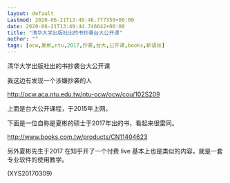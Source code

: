 ```yaml
---
layout: default
Lastmod: 2020-06-21T13:49:46.777359+00:00
date: 2020-06-21T13:49:44.746642+00:00
title: "清华大学出版社出的书抄袭台大公开课"
author: ""
tags: [ocw,夏彬,ntu,2017,抄袭,台大,公开课,books,新语丝]
---
```


清华大学出版社出的书抄袭台大公开课

我这边有发现一个涉嫌抄袭的人

http://ocw.aca.ntu.edu.tw/ntu-ocw/ocw/cou/102S209

上面是台大公开课程，于2015年上网。

下面是一位自称是夏彬的硕士于2017年出的书，看起来很雷同。

http://www.books.com.tw/products/CN11404623

另外夏彬先生于2017 在知乎开了一个付费 live 基本上也是类似的内容，就是一套专业软件的使用教学。

(XYS20170309)

